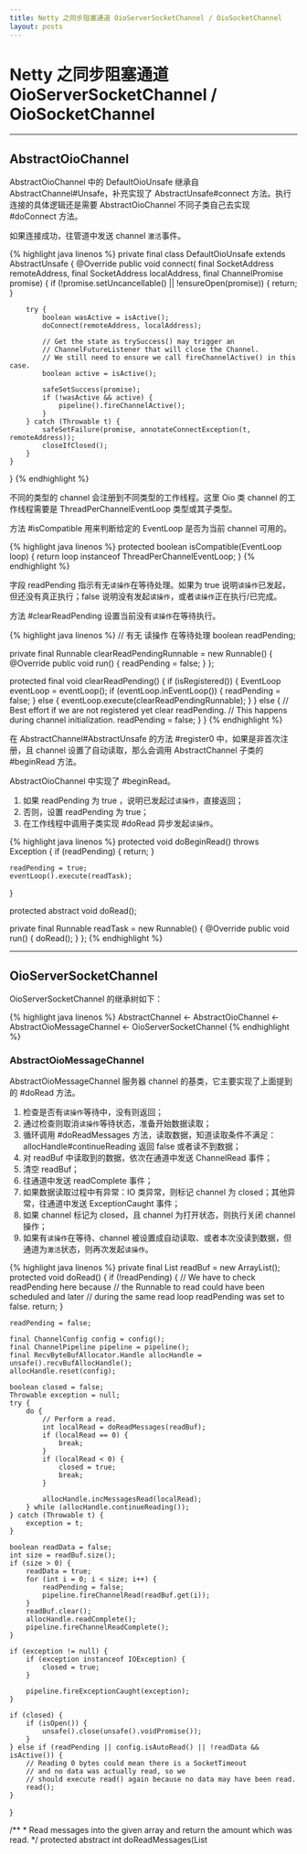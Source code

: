 ```yaml
---
title: Netty 之同步阻塞通道 OioServerSocketChannel / OioSocketChannel
layout: posts
---
```


# Netty 之同步阻塞通道 OioServerSocketChannel / OioSocketChannel

------

## AbstractOioChannel

AbstractOioChannel 中的 DefaultOioUnsafe 继承自 AbstractChannel#Unsafe，补充实现了 AbstractUnsafe#connect 方法。执行连接的具体逻辑还是需要 AbstractOioChannel 不同子类自己去实现 #doConnect 方法。

如果连接成功，往管道中发送 channel `激活`事件。

{% highlight java linenos %}
private final class DefaultOioUnsafe extends AbstractUnsafe {
    @Override
    public void connect(
            final SocketAddress remoteAddress,
            final SocketAddress localAddress, final ChannelPromise promise) {
        if (!promise.setUncancellable() || !ensureOpen(promise)) {
            return;
        }

        try {
            boolean wasActive = isActive();
            doConnect(remoteAddress, localAddress);

            // Get the state as trySuccess() may trigger an 
            // ChannelFutureListener that will close the Channel.
            // We still need to ensure we call fireChannelActive() in this case.
            boolean active = isActive();

            safeSetSuccess(promise);
            if (!wasActive && active) {
                pipeline().fireChannelActive();
            }
        } catch (Throwable t) {
            safeSetFailure(promise, annotateConnectException(t, remoteAddress));
            closeIfClosed();
        }
    }
}
{% endhighlight %}

不同的类型的 channel 会注册到不同类型的工作线程。这里 Oio 类 channel 的工作线程需要是 ThreadPerChannelEventLoop 类型或其子类型。

方法 #isCompatible 用来判断给定的 EventLoop 是否为当前 channel 可用的。

{% highlight java linenos %}
protected boolean isCompatible(EventLoop loop) {
    return loop instanceof ThreadPerChannelEventLoop;
}
{% endhighlight %}

字段 readPending 指示有无`读操作`在等待处理。如果为 true 说明`读操作`已发起，但还没有真正执行；false 说明没有发起`读操作`，或者`读操作`正在执行/已完成。

方法 #clearReadPending 设置当前没有`读操作`在等待执行。

{% highlight java linenos %}
// 有无 读操作 在等待处理
boolean readPending;

private final Runnable clearReadPendingRunnable = new Runnable() {
    @Override
    public void run() {
        readPending = false;
    }
};

protected final void clearReadPending() {
    if (isRegistered()) {
        EventLoop eventLoop = eventLoop();
        if (eventLoop.inEventLoop()) {
            readPending = false;
        } else {
            eventLoop.execute(clearReadPendingRunnable);
        }
    } else {
        // Best effort if we are not registered yet clear readPending. 
        // This happens during channel initialization.
        readPending = false;
    }
}
{% endhighlight %}

在 AbstractChannel#AbstractUnsafe 的方法 #register0 中，如果是非首次注册，且 channel 设置了自动读取，那么会调用 AbstractChannel 子类的 #beginRead 方法。

AbstractOioChannel 中实现了 #beginRead。

1. 如果 readPending 为 true ，说明已发起过`读操作`，直接返回；
2. 否则，设置 readPending 为 true；
3. 在工作线程中调用子类实现 #doRead 异步发起`读操作`。
   
{% highlight java linenos %}
protected void doBeginRead() throws Exception {
    if (readPending) {
        return;
    }

    readPending = true;
    eventLoop().execute(readTask);
}

protected abstract void doRead();

private final Runnable readTask = new Runnable() {
    @Override
    public void run() {
        doRead();
    }
};
{% endhighlight %}

------

## OioServerSocketChannel

OioServerSocketChannel 的继承树如下：

{% highlight java linenos %}
AbstractChannel 
    <- AbstractOioChannel 
    <- AbstractOioMessageChannel 
    <- OioServerSocketChannel
{% endhighlight %}

### AbstractOioMessageChannel

AbstractOioMessageChannel 服务器 channel 的基类，它主要实现了上面提到的 #doRead 方法。

1. 检查是否有`读操作`等待中，没有则返回；
2. 通过检查则取消`读操作`等待状态，准备开始数据读取；
3. 循环调用 #doReadMessages 方法，读取数据，知道读取条件不满足： allocHandle#continueReading 返回 false 或者读不到数据；
4. 对 readBuf 中读取到的数据，依次在通道中发送 ChannelRead 事件；
5. 清空 readBuf；
6. 往通道中发送 readComplete 事件；
7. 如果数据读取过程中有异常：IO 类异常，则标记 channel 为 closed；其他异常，往通道中发送 ExceptionCaught 事件；
8. 如果 channel 标记为 closed，且 channel 为打开状态，则执行关闭 channel操作；
9. 如果有`读操作`在等待、channel 被设置成自动读取、或者本次没读到数据，但 通道为`激活`状态，则再次发起`读操作`。

{% highlight java linenos %}
private final List<Object> readBuf = new ArrayList<Object>();
protected void doRead() {
    if (!readPending) {
        // We have to check readPending here because 
        // the Runnable to read could have been scheduled and later
        // during the same read loop readPending was set to false.
        return;
    }

    readPending = false;

    final ChannelConfig config = config();
    final ChannelPipeline pipeline = pipeline();
    final RecvByteBufAllocator.Handle allocHandle = unsafe().recvBufAllocHandle();
    allocHandle.reset(config);

    boolean closed = false;
    Throwable exception = null;
    try {
        do {
            // Perform a read.
            int localRead = doReadMessages(readBuf);
            if (localRead == 0) {
                break;
            }
            if (localRead < 0) {
                closed = true;
                break;
            }

            allocHandle.incMessagesRead(localRead);
        } while (allocHandle.continueReading());
    } catch (Throwable t) {
        exception = t;
    }

    boolean readData = false;
    int size = readBuf.size();
    if (size > 0) {
        readData = true;
        for (int i = 0; i < size; i++) {
            readPending = false;
            pipeline.fireChannelRead(readBuf.get(i));
        }
        readBuf.clear();
        allocHandle.readComplete();
        pipeline.fireChannelReadComplete();
    }

    if (exception != null) {
        if (exception instanceof IOException) {
            closed = true;
        }

        pipeline.fireExceptionCaught(exception);
    }

    if (closed) {
        if (isOpen()) {
            unsafe().close(unsafe().voidPromise());
        }
    } else if (readPending || config.isAutoRead() || !readData && isActive()) {
        // Reading 0 bytes could mean there is a SocketTimeout 
        // and no data was actually read, so we
        // should execute read() again because no data may have been read.
        read();
    }
}

/**
    * Read messages into the given array and return the amount which was read.
    */
protected abstract int doReadMessages(List<Object> msgs) throws Exception;
{% endhighlight %}

### OioServerSocketChannel

OioServerSocketChannel 是同步阻塞 IO 的服务端实现，它接受新的客户端连接，并为它们创建 OioSocketChannel。

{% highlight java linenos %}
public OioServerSocketChannel(ServerSocket socket) {
    // 没有 parent
    super(null);
    if (socket == null) {
        throw new NullPointerException("socket");
    }

    boolean success = false;
    try {
        // 设置超时事件为 1 秒
        socket.setSoTimeout(SO_TIMEOUT);
        success = true;
    } catch (IOException e) {
        throw new ChannelException("Failed to set the server socket timeout.", e);
    } finally {
        if (!success) {
            try {
                socket.close();
            } catch (IOException e) {
            }
        }
    }
    this.socket = socket;
    config = new DefaultOioServerSocketChannelConfig(this, socket);
}
{% endhighlight %}

我们来看一下上面 AbstractOioMessageChannel 中需要子类实现的 #doReadMessages 方法。

在 OioServerSocketChannel#doReadMessages 中， 每次接受（读取）一个客户端连接并返回。

> 这里 #accept 的超时时间为 1 秒。

{% highlight java linenos %}
protected int doReadMessages(List<Object> buf) throws Exception {
    if (socket.isClosed()) {
        return -1;
    }

    try {
        Socket s = socket.accept();
        try {
            buf.add(new OioSocketChannel(this, s));
            return 1;
        } catch (Throwable t) {
            try {
                s.close();
            } catch (Throwable t2) {
            }
        }
    } catch (SocketTimeoutException e) {
        // Expected
    }
    return 0;
}
{% endhighlight %}

下面的几个方法都是直接操作底层的 java socket。very easy。其他的几个客户端通道类的方法，直接抛出异常 UnsupportedOperationException。

{% highlight java linenos %}
public boolean isOpen() {
    return !socket.isClosed();
}

public boolean isActive() {
    return isOpen() && socket.isBound();
}

protected void doBind(SocketAddress localAddress) throws Exception {
    socket.bind(localAddress, config.getBacklog());
}

protected void doClose() throws Exception {
    socket.close();
}
{% endhighlight %}

------

## OioSocketChannel

OioSocketChannel 的继承树如下：

{% highlight java linenos %}
AbstractChannel 
    <- AbstractOioChannel 
    <- AbstractOioByteChannel 
    <- OioByteStreamChannel 
    <- OioSocketChannel
{% endhighlight %}

### AbstractOioByteChannel

字面上看，这个类是传输`字节类`的通道基类。实现了 AbstractOioChannel#doRead 和 AbstractChannel#doWrite 。

AbstractOioChannel#doRead 的执行流程：

1. 检查输入流是否已关，或者是否有 `读操作`等待中，没有则返回；
2. 通过检查则取消`读操作`等待状态，准备开始数据读取；
3. 分配数据读取缓存 byteBuf；
4. 调用子类实现 `#doReadBytes` 读取数据到 byteBuf 并记录读取的字节数到 allocHandle ；
5. 检查是否读取到数据，是否通道已关闭，是：执行清理工作，跳出数据读取主循环；否：标记读取到数据 （readData = true）；
6. 检查是否还有入站数据，没有则跳出主循环；
7. 如果缓存 byteBuf 已写满， 尝试调整 byteBuf 的大小到 maxCapacity，否则 allocHandle 中读取的记录数加 1，*往管道中发送 ChannelRead 事件*，重新分配缓存 byteBuf；
8. 如果 allocHandle#continueReading 为 true，跳转到第 4 步；
9. 如果 byteBuf 中有数据可读，往管道中发送*通道数据入站*事件，清理 byteBuf；
10. 如果本次读取到过数据，往管道中发送*通道读取已完成*事件；
11. 如果第 5 步中检测到通道入站已关闭，但通道本身*没有*关闭，根据 channel 配置，要么关闭入站流，往管道中发送*入站流关闭*事件，要么关闭通道，最后往管道中发送 *入站流关闭且读取已完成*事件；
12. 如果有`读操作`在等待、channel 被设置成自动读取、或者本次没读到数据，但 通道为`激活`状态，则再次发起`读操作`。


{% highlight java linenos %}
protected void doRead() {
    final ChannelConfig config = config();
    if (isInputShutdown() || !readPending) {
        return;
    }

    readPending = false;

    final ChannelPipeline pipeline = pipeline();
    final ByteBufAllocator allocator = config.getAllocator();
    final RecvByteBufAllocator.Handle allocHandle = unsafe().recvBufAllocHandle();
    allocHandle.reset(config);

    ByteBuf byteBuf = null;
    boolean close = false;
    boolean readData = false;
    try {
        byteBuf = allocHandle.allocate(allocator);
        do {
            allocHandle.lastBytesRead(doReadBytes(byteBuf));
            if (allocHandle.lastBytesRead() <= 0) {
                if (!byteBuf.isReadable()) {
                    byteBuf.release();
                    byteBuf = null;
                    close = allocHandle.lastBytesRead() < 0;
                    if (close) {
                        readPending = false;
                    }
                }
                break;
            } else {
                readData = true;
            }

            // 还有多少入站数据可以读，具体子类实现
            final int available = available();
            if (available <= 0) {
                break;
            }

            if (!byteBuf.isWritable()) {
                final int capacity = byteBuf.capacity();
                final int maxCapacity = byteBuf.maxCapacity();
                if (capacity == maxCapacity) {
                    allocHandle.incMessagesRead(1);
                    readPending = false;
                    pipeline.fireChannelRead(byteBuf);
                    byteBuf = allocHandle.allocate(allocator);
                } else {
                    // 类似扩容？
                    final int writerIndex = byteBuf.writerIndex();
                    if (writerIndex + available > maxCapacity) {
                        byteBuf.capacity(maxCapacity);
                    } else {
                        byteBuf.ensureWritable(available);
                    }
                }
            }
        } while (allocHandle.continueReading());

        if (byteBuf != null) {
            if (byteBuf.isReadable()) {
                readPending = false;
                pipeline.fireChannelRead(byteBuf);
            } else {
                byteBuf.release();
            }
            byteBuf = null;
        }

        if (readData) {
            allocHandle.readComplete();
            pipeline.fireChannelReadComplete();
        }

        if (close) {
            closeOnRead(pipeline);
        }
    } catch (Throwable t) {
        handleReadException(pipeline, byteBuf, t, close, allocHandle);
    } finally {
        if (readPending || config.isAutoRead() || !readData && isActive()) {
            read();
        }
    }
}

private void closeOnRead(ChannelPipeline pipeline) {
    if (isOpen()) {
        if (Boolean.TRUE.equals(config().getOption(ChannelOption.ALLOW_HALF_CLOSURE))) {
            shutdownInput();
            pipeline.fireUserEventTriggered(ChannelInputShutdownEvent.INSTANCE);
        } else {
            unsafe().close(unsafe().voidPromise());
        }
        pipeline.fireUserEventTriggered(ChannelInputShutdownReadComplete.INSTANCE);
    }
}

private void handleReadException(ChannelPipeline pipeline, ByteBuf byteBuf, 
        Throwable cause, boolean close, RecvByteBufAllocator.Handle allocHandle) {
    if (byteBuf != null) {
        if (byteBuf.isReadable()) {
            readPending = false;
            pipeline.fireChannelRead(byteBuf);
        } else {
            byteBuf.release();
        }
    }
    allocHandle.readComplete();
    pipeline.fireChannelReadComplete();
    pipeline.fireExceptionCaught(cause);
    if (close || cause instanceof IOException) {
        closeOnRead(pipeline);
    }
}
{% endhighlight %}

AbstractChannel#doWrite 的执行流程：

1. 从出站缓冲区中获取数据 msg；
2. 如果 msg 为空，返回；
3. 如果 msg 类型为 ByteBuf，循环调用子类实现 #doWriteBytes 方法，直到 msg 中的数据全部写出，期间会发出 msg 中数据写出的进度通知，从缓冲区移除 msg；
4. 如果 msg 类型为 FileRegion，调用子类实现 #doWriteFileRegion 方法，进度通知，从缓冲区移除 msg；
5. msg 其他类型不支持，直接从缓冲区移除；
6. 继续从第 1 步开始。

{% highlight java linenos %}
protected void doWrite(ChannelOutboundBuffer in) throws Exception {
    for (;;) {
        // 从出站缓冲区中获取数据 msg
        Object msg = in.current();
        if (msg == null) {
            // nothing left to write
            break;
        }
        if (msg instanceof ByteBuf) {
            ByteBuf buf = (ByteBuf) msg;
            int readableBytes = buf.readableBytes();
            while (readableBytes > 0) {
                doWriteBytes(buf);
                int newReadableBytes = buf.readableBytes();
                in.progress(readableBytes - newReadableBytes);
                readableBytes = newReadableBytes;
            }
            in.remove();
        } else if (msg instanceof FileRegion) {
            FileRegion region = (FileRegion) msg;
            long transferred = region.transferred();
            doWriteFileRegion(region);
            in.progress(region.transferred() - transferred);
            in.remove();
        } else {
            in.remove(new UnsupportedOperationException(
                    "unsupported message type: "
                     + StringUtil.simpleClassName(msg)));
        }
    }
}
{% endhighlight %}

### OioByteStreamChannel

OioByteStreamChannel 为`字节流通道`抽象基类。主要实现了上面 AbstractOioByteChannel 中的 #doReadBytes、#doWriteBytes、#doWriteFileRegion 和 #available方法。

既然是字节流通道，就需要输入和输出流，#activate 方法初始化了它们。

{% highlight java linenos %}
protected final void activate(InputStream is, OutputStream os) {
    if (this.is != null) {
        throw new IllegalStateException("input was set already");
    }
    if (this.os != null) {
        throw new IllegalStateException("output was set already");
    }
    if (is == null) {
        throw new NullPointerException("is");
    }
    if (os == null) {
        throw new NullPointerException("os");
    }
    this.is = is;
    this.os = os;
}
{% endhighlight %}

下面的方法 #doReadBytes 把数据从输入流写入缓存 buf 中。

{% highlight java linenos %}
protected int doReadBytes(ByteBuf buf) throws Exception {
    final RecvByteBufAllocator.Handle allocHandle = unsafe().recvBufAllocHandle();
    // 计算 buf 能写多少数据
    allocHandle.attemptedBytesRead(Math.max(1, Math.min(available(), buf.maxWritableBytes())));
    return buf.writeBytes(is, allocHandle.attemptedBytesRead());
}
{% endhighlight %}

下面的方法 #doWriteBytes 把数据从 buf 写如到输出流。

{% highlight java linenos %}
protected void doWriteBytes(ByteBuf buf) throws Exception {
    OutputStream os = this.os;
    if (os == null) {
        throw new NotYetConnectedException();
    }
    buf.readBytes(os, buf.readableBytes());
}
{% endhighlight %}

方法 #doWriteFileRegion 循环写出数据到输出流，直到写完。

{% highlight java linenos %}
protected void doWriteFileRegion(FileRegion region) throws Exception {
    OutputStream os = this.os;
    if (os == null) {
        throw new NotYetConnectedException();
    }
    if (outChannel == null) {
        outChannel = Channels.newChannel(os);
    }

    long written = 0;
    for (;;) {
        long localWritten = region.transferTo(outChannel, written);
        if (localWritten == -1) {
            checkEOF(region);
            return;
        }
        written += localWritten;

        // 是否写完
        if (written >= region.count()) {
            return;
        }
    }
}

private static void checkEOF(FileRegion region) throws IOException {
    if (region.transferred() < region.count()) {
        throw new EOFException("Expected to be able to write " 
                + region.count() + " bytes, " 
                + "but only wrote " + region.transferred());
    }
}
{% endhighlight %}

方法 #available 获取输入流还有多少数据。

{% highlight java linenos %}
protected int available() {
    try {
        return is.available();
    } catch (IOException ignored) {
        return 0;
    }
}
{% endhighlight %}

方法 # doClose 关闭输入和输出流。

{% highlight java linenos %}
protected void doClose() throws Exception {
    InputStream is = this.is;
    OutputStream os = this.os;
    this.is = CLOSED_IN;
    this.os = CLOSED_OUT;

    try {
        if (is != null) {
            is.close();
        }
    } finally {
        if (os != null) {
            os.close();
        }
    }
}
{% endhighlight %}

### OioSocketChannel

OioSocketChannel 的构造方法中，除了父类初始化逻辑，还初始化了底层 socket 并设置 socket 的超时时间为 1 秒。

如果是因服务端接受客户端连接而创建 OioSocketChannel 实例，此时 socket 是处于连接状态的，因此需要调用 #activate 初始化`输入输出流`。

如果是客户端主动创建 OioSocketChannel 实例，因为还没有连到服务端，此时还不能初始化`输入输出流`。在用户调用 Channel#connect 连接服务端时，最终会调用到 OioSocketChannel#doConnect 方法，连接服务端并初始化`输入输出流`。

{% highlight java linenos %}
public OioSocketChannel(Channel parent, Socket socket) {
    super(parent);
    this.socket = socket;
    config = new DefaultOioSocketChannelConfig(this, socket);

    boolean success = false;
    try {
        if (socket.isConnected()) {
            activate(socket.getInputStream(), socket.getOutputStream());
        }
        // socket 超时时间为 1 秒。
        socket.setSoTimeout(SO_TIMEOUT);
        success = true;
    } catch (Exception e) {
        throw new ChannelException("failed to initialize a socket", e);
    } finally {
        if (!success) {
            try {
                socket.close();
            } catch (IOException e) {
                logger.warn("Failed to close a socket.", e);
            }
        }
    }
}

protected void doConnect(SocketAddress remoteAddress,
        SocketAddress localAddress) throws Exception {
    if (localAddress != null) {
        SocketUtils.bind(socket, localAddress);
    }

    boolean success = false;
    try {
        SocketUtils.connect(socket, remoteAddress, config().getConnectTimeoutMillis());
        // 初始化输入输出流
        activate(socket.getInputStream(), socket.getOutputStream());
        success = true;
    } catch (SocketTimeoutException e) {
        ConnectTimeoutException cause = 
            new ConnectTimeoutException("connection timed out: " + remoteAddress);
        cause.setStackTrace(e.getStackTrace());
        throw cause;
    } finally {
        if (!success) {
            doClose();
        }
    }
}

protected final void activate(InputStream is, OutputStream os) {
    if (this.is != null) {
        throw new IllegalStateException("input was set already");
    }
    if (this.os != null) {
        throw new IllegalStateException("output was set already");
    }
    if (is == null) {
        throw new NullPointerException("is");
    }
    if (os == null) {
        throw new NullPointerException("os");
    }
    this.is = is;
    this.os = os;
}
{% endhighlight %}

下面的方法分别关闭`输入流`和`输出流`并设置 promise 结果。同样的，可能需要打包任务到`工作线程`异步调用。

{% highlight java linenos %}
public ChannelFuture shutdownInput(final ChannelPromise promise) {
    EventLoop loop = eventLoop();
    if (loop.inEventLoop()) {
        shutdownInput0(promise);
    } else {
        loop.execute(new Runnable() {
            @Override
            public void run() {
                shutdownInput0(promise);
            }
        });
    }
    return promise;
}

private void shutdownInput0(ChannelPromise promise) {
    try {
        socket.shutdownInput();
        promise.setSuccess();
    } catch (Throwable t) {
        promise.setFailure(t);
    }
}

public ChannelFuture shutdownOutput(final ChannelPromise promise) {
    EventLoop loop = eventLoop();
    if (loop.inEventLoop()) {
        shutdownOutput0(promise);
    } else {
        loop.execute(new Runnable() {
            @Override
            public void run() {
                shutdownOutput0(promise);
            }
        });
    }
    return promise;
}

private void shutdownOutput0(ChannelPromise promise) {
    try {
        shutdownOutput0();
        promise.setSuccess();
    } catch (Throwable t) {
        promise.setFailure(t);
    }
}

private void shutdownOutput0() throws IOException {
    socket.shutdownOutput();
}
{% endhighlight %}

下面的方法依次关闭`输出流`和`输入流`并设置 promise 结果。

{% highlight java linenos %}
public ChannelFuture shutdown(final ChannelPromise promise) {
    ChannelFuture shutdownOutputFuture = shutdownOutput();
    if (shutdownOutputFuture.isDone()) {
        shutdownOutputDone(shutdownOutputFuture, promise);
    } else {
        shutdownOutputFuture.addListener(new ChannelFutureListener() {
            @Override
            public void operationComplete(final ChannelFuture shutdownOutputFuture) throws Exception {
                shutdownOutputDone(shutdownOutputFuture, promise);
            }
        });
    }
    return promise;
}

private void shutdownOutputDone(final ChannelFuture shutdownOutputFuture, final ChannelPromise promise) {
    ChannelFuture shutdownInputFuture = shutdownInput();
    if (shutdownInputFuture.isDone()) {
        shutdownDone(shutdownOutputFuture, shutdownInputFuture, promise);
    } else {
        shutdownInputFuture.addListener(new ChannelFutureListener() {
            @Override
            public void operationComplete(ChannelFuture shutdownInputFuture) throws Exception {
                shutdownDone(shutdownOutputFuture, shutdownInputFuture, promise);
            }
        });
    }
}

private static void shutdownDone(ChannelFuture shutdownOutputFuture,
                                    ChannelFuture shutdownInputFuture,
                                    ChannelPromise promise) {
    Throwable shutdownOutputCause = shutdownOutputFuture.cause();
    Throwable shutdownInputCause = shutdownInputFuture.cause();
    if (shutdownOutputCause != null) {
        if (shutdownInputCause != null) {
            logger.debug("Exception suppressed because a previous exception occurred.",
                    shutdownInputCause);
        }
        promise.setFailure(shutdownOutputCause);
    } else if (shutdownInputCause != null) {
        promise.setFailure(shutdownInputCause);
    } else {
        promise.setSuccess();
    }
}
{% endhighlight %}

其他还有一些状态判断和 addres 获取相关的方法，很简单，不赘述。